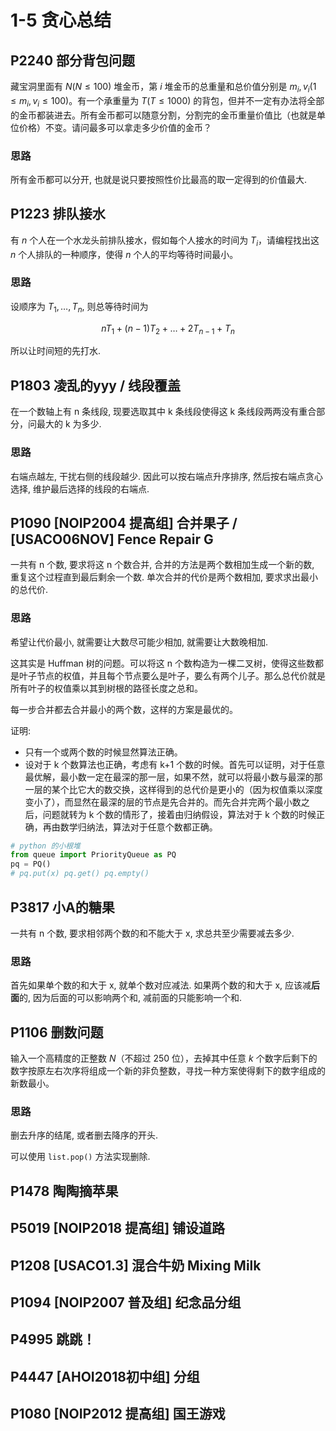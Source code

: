 # 1-5 贪心总结

## P2240	部分背包问题

藏宝洞里面有 $N(N \le 100)$ 堆金币，第 $i$ 堆金币的总重量和总价值分别是 $m_i,v_i(1\le m_i,v_i \le 100)$。有一个承重量为 $T(T \le 1000)$ 的背包，但并不一定有办法将全部的金币都装进去。所有金币都可以随意分割，分割完的金币重量价值比（也就是单位价格）不变。请问最多可以拿走多少价值的金币？

### 思路

所有金币都可以分开, 也就是说只要按照性价比最高的取一定得到的价值最大.

## P1223	排队接水

有 $n$ 个人在一个水龙头前排队接水，假如每个人接水的时间为 $T_i$，请编程找出这 $n$ 个人排队的一种顺序，使得 $n$ 个人的平均等待时间最小。

### 思路

设顺序为 $T_1,\ldots , T_n$, 则总等待时间为

$$
nT_1+(n-1)T_2+\ldots+2T_{n-1}+T_n
$$

所以让时间短的先打水.

## P1803	凌乱的yyy / 线段覆盖

在一个数轴上有 n 条线段, 现要选取其中 k 条线段使得这 k 条线段两两没有重合部分，问最大的 k 为多少.

### 思路

右端点越左, 干扰右侧的线段越少. 因此可以按右端点升序排序, 然后按右端点贪心选择, 维护最后选择的线段的右端点.

## P1090	[NOIP2004 提高组] 合并果子 / \[USACO06NOV\] Fence Repair G

一共有 n 个数, 要求将这 n 个数合并, 合并的方法是两个数相加生成一个新的数, 重复这个过程直到最后剩余一个数. 单次合并的代价是两个数相加, 要求求出最小的总代价.

### 思路

希望让代价最小, 就需要让大数尽可能少相加, 就需要让大数晚相加.

这其实是 Huffman 树的问题。可以将这 n 个数构造为一棵二叉树，使得这些数都是叶子节点的权值，并且每个节点要么是叶子，要么有两个儿子。那么总代价就是所有叶子的权值乘以其到树根的路径长度之总和。

每一步合并都去合并最小的两个数，这样的方案是最优的。

证明: 

- 只有一个或两个数的时候显然算法正确。
- 设对于 k 个数算法也正确，考虑有 k+1 个数的时候。首先可以证明，对于任意最优解，最小数一定在最深的那一层，如果不然，就可以将最小数与最深的那一层的某个比它大的数交换，这样得到的总代价是更小的（因为权值乘以深度变小了），而显然在最深的层的节点是先合并的。而先合并完两个最小数之后，问题就转为 k 个数的情形了，接着由归纳假设，算法对于 k 个数的时候正确，再由数学归纳法，算法对于任意个数都正确。

```python
# python 的小根堆
from queue import PriorityQueue as PQ
pq = PQ()
# pq.put(x) pq.get() pq.empty()
```

## P3817	小A的糖果

一共有 n 个数, 要求相邻两个数的和不能大于 x, 求总共至少需要减去多少.

### 思路

首先如果单个数的和大于 x, 就单个数对应减法. 如果两个数的和大于 x, 应该减**后面**的, 因为后面的可以影响两个和, 减前面的只能影响一个和.

## P1106	删数问题

输入一个高精度的正整数 $N$（不超过 $250$ 位），去掉其中任意 $k$ 个数字后剩下的数字按原左右次序将组成一个新的非负整数，寻找一种方案使得剩下的数字组成的新数最小。

### 思路

删去升序的结尾, 或者删去降序的开头.

可以使用 `list.pop()` 方法实现删除.

## P1478	陶陶摘苹果

## P5019	\[NOIP2018 提高组\] 铺设道路

## P1208	\[USACO1.3\] 混合牛奶 Mixing Milk

## P1094	[NOIP2007 普及组] 纪念品分组

## P4995	跳跳！

## P4447	\[AHOI2018初中组\] 分组

## P1080	\[NOIP2012 提高组\] 国王游戏
